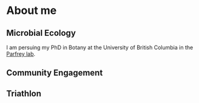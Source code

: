 <html>
<body>
<h1>About me</h1>
  <h2>Microbial Ecology</h2>
  <p>I am persuing my PhD in Botany at the University of British Columbia in the <a href = "https://www.zoology.ubc.ca/~parfrey/parfrey_lab/", target=”_blank”>Parfrey lab</a>.</p>

  <h2>Community Engagement</h2>

  <h2> Triathlon</h2>

</body>
</html>
